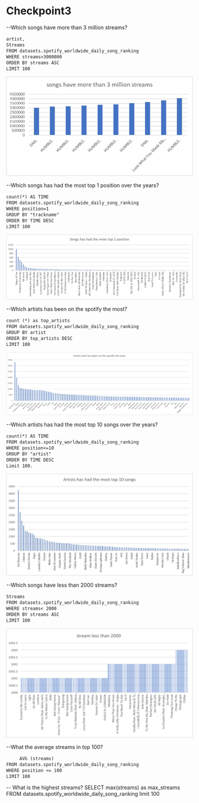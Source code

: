 # Checkpoint3 

--Which songs have more than 3 million streams?
```SELECT trackname,
artist,
Streams
FROM datasets.spotify_worldwide_daily_song_ranking
WHERE streams>3000000
ORDER BY streams ASC
LIMIT 100
```
![Checkpoint3](checkpoint2.jpg)

--Which songs has had the most top 1 position over the years?
```SELECT trackname,
count(*) AS TIME
FROM datasets.spotify_worldwide_daily_song_ranking
WHERE position=1
GROUP BY "trackname"
ORDER BY TIME DESC
LIMIT 100 
```
![Checkpoint3](checkpoint3.jpg)

--Which artists has been on the spotify the most?
```SELECT artist,
count (*) as top_artists
FROM datasets.spotify_worldwide_daily_song_ranking
GROUP BY artist
ORDER BY top_artists DESC
LIMIT 100 
```
![Checkpoint3](checkpoint4.jpg)

--Which artists has had the most top 10 songs over the years?
```SELECT artist,
count(*) AS TIME
FROM datasets.spotify_worldwide_daily_song_ranking
WHERE position<=10 
GROUP BY "artist"
ORDER BY TIME DESC
Limit 100.
```
![Checkpoint3](checkpoint5.jpg)

--Which songs have less than 2000  streams?
```SELECT trackname,
Streams
FROM datasets.spotify_worldwide_daily_song_ranking
WHERE streams< 2000
ORDER BY streams ASC
LIMIT 100
```
![Checkpoint3](checkpoint1.jpg)



--What the average streams in top 100? 
```SELECT 
     AVG (streams)
FROM datasets.spotify_worldwide_daily_song_ranking 
WHERE position <= 100 
LIMIT 100
```

-- What is  the highest streams? 
     SELECT max(streams) as max_streams
     FROM datasets.spotify_worldwide_daily_song_ranking 
     limit 100 



